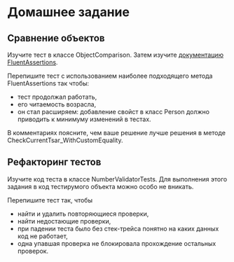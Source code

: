 # Домашнее задание

## Сравнение объектов

Изучите тест в классе ObjectComparison.
Затем изучите [документацию FluentAssertions](http://fluentassertions.com/documentation.html). 

Перепишите тест с использованием наиболее подходящего метода FluentAssertions так чтобы:

* тест продолжал работать,
* его читаемость возрасла,
* он стал расширяем: добавление свойст в класс Person должно приводить к минимуму изменений в тестах.

В комментариях поясните, чем ваше решение лучше решения в методе CheckCurrentTsar_WithCustomEquality.

## Рефакторинг тестов

Изучите код теста в классе NumberValidatorTests. 
Для выполнения этого задания в код тестирумого объекта можно особо не вникать.

Перепишите тест так, чтобы 

* найти и удалить повторяющиеся проверки,
* найти недостающие проверки,
* при падении теста было без стек-трейса понятно на каких данных код не работает,
* одна упавшая проверка не блокировала прохождение остальных проверок.
